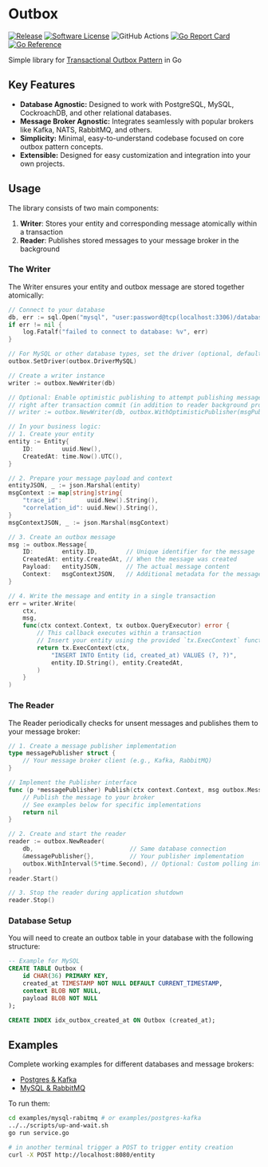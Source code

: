 # Outbox

[![Release](https://img.shields.io/github/release/oagudo/outbox.svg?style=flat-square)](https://github.com/oagudo/outbox/releases/latest)
[![Software License](https://img.shields.io/badge/license-MIT-brightgreen.svg?style=flat-square)](LICENSE.md)
![GitHub Actions](https://github.com/oagudo/outbox/actions/workflows/go.yml/badge.svg)
[![Go Report Card](https://goreportcard.com/badge/github.com/oagudo/outbox?style=flat-square)](https://goreportcard.com/report/github.com/oagudo/outbox)
[![Go Reference](https://pkg.go.dev/badge/github.com/oagudo/outbox/v4.svg)](https://pkg.go.dev/github.com/oagudo/outbox)


Simple library for [Transactional Outbox Pattern](https://microservices.io/patterns/data/transactional-outbox.html) in Go

## Key Features

- **Database Agnostic:** Designed to work with PostgreSQL, MySQL, CockroachDB, and other relational databases.
- **Message Broker Agnostic:** Integrates seamlessly with popular brokers like Kafka, NATS, RabbitMQ, and others.
- **Simplicity:** Minimal, easy-to-understand codebase focused on core outbox pattern concepts.
- **Extensible:** Designed for easy customization and integration into your own projects.

## Usage

The library consists of two main components:

1. **Writer**: Stores your entity and corresponding message atomically within a transaction
2. **Reader**: Publishes stored messages to your message broker in the background

### The Writer

The Writer ensures your entity and outbox message are stored together atomically:

```go
// Connect to your database
db, err := sql.Open("mysql", "user:password@tcp(localhost:3306)/database")
if err != nil {
    log.Fatalf("failed to connect to database: %v", err)
}

// For MySQL or other database types, set the driver (optional, defaults to PostgreSQL)
outbox.SetDriver(outbox.DriverMySQL)

// Create a writer instance
writer := outbox.NewWriter(db)

// Optional: Enable optimistic publishing to attempt publishing messages
// right after transaction commit (in addition to reader background process)
// writer := outbox.NewWriter(db, outbox.WithOptimisticPublisher(msgPublisher))

// In your business logic:
// 1. Create your entity
entity := Entity{
    ID:        uuid.New(),
    CreatedAt: time.Now().UTC(),
}

// 2. Prepare your message payload and context
entityJSON, _ := json.Marshal(entity)
msgContext := map[string]string{
    "trace_id":       uuid.New().String(),
    "correlation_id": uuid.New().String(),
}
msgContextJSON, _ := json.Marshal(msgContext)

// 3. Create an outbox message
msg := outbox.Message{
    ID:        entity.ID,        // Unique identifier for the message
    CreatedAt: entity.CreatedAt, // When the message was created
    Payload:   entityJSON,       // The actual message content
    Context:   msgContextJSON,   // Additional metadata for the message
}

// 4. Write the message and entity in a single transaction
err = writer.Write(
    ctx, 
    msg, 
    func(ctx context.Context, tx outbox.QueryExecutor) error {
        // This callback executes within a transaction
        // Insert your entity using the provided `tx.ExecContext` function
        return tx.ExecContext(ctx,
            "INSERT INTO Entity (id, created_at) VALUES (?, ?)",
            entity.ID.String(), entity.CreatedAt,
        )
    }
)
```

### The Reader

The Reader periodically checks for unsent messages and publishes them to your message broker:

```go
// 1. Create a message publisher implementation
type messagePublisher struct {
    // Your message broker client (e.g., Kafka, RabbitMQ)
}

// Implement the Publisher interface
func (p *messagePublisher) Publish(ctx context.Context, msg outbox.Message) error {
    // Publish the message to your broker
    // See examples below for specific implementations
    return nil
}

// 2. Create and start the reader
reader := outbox.NewReader(
    db,                           // Same database connection
    &messagePublisher{},          // Your publisher implementation
    outbox.WithInterval(5*time.Second), // Optional: Custom polling interval (default: 10s)
)
reader.Start()

// 3. Stop the reader during application shutdown
reader.Stop()
```

### Database Setup

You will need to create an outbox table in your database with the following structure:

```sql
-- Example for MySQL
CREATE TABLE Outbox (
    id CHAR(36) PRIMARY KEY,
    created_at TIMESTAMP NOT NULL DEFAULT CURRENT_TIMESTAMP,
    context BLOB NOT NULL,
    payload BLOB NOT NULL
);

CREATE INDEX idx_outbox_created_at ON Outbox (created_at);
```

## Examples

Complete working examples for different databases and message brokers:

- [Postgres & Kafka](./examples/postgres-kafka/service.go) 
- [MySQL & RabbitMQ](./examples/mysql-rabitmq/service.go) 

To run them:

```bash
cd examples/mysql-rabitmq # or examples/postgres-kafka
../../scripts/up-and-wait.sh
go run service.go

# in another terminal trigger a POST to trigger entity creation
curl -X POST http://localhost:8080/entity
```